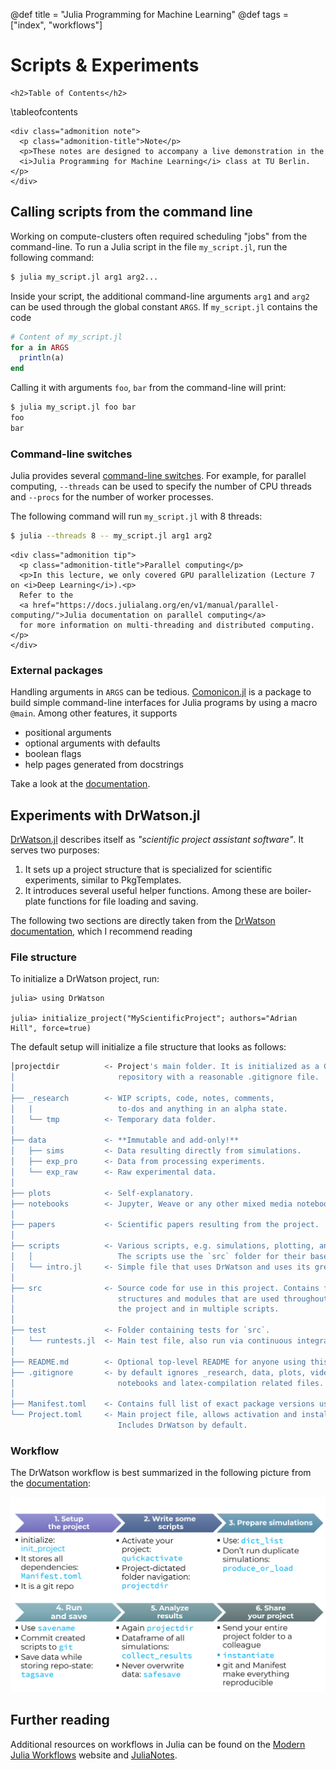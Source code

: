 @def title = "Julia Programming for Machine Learning"
@def tags = ["index", "workflows"]

# Scripts & Experiments
~~~
<h2>Table of Contents</h2>
~~~
\tableofcontents

~~~
<div class="admonition note">
  <p class="admonition-title">Note</p>
  <p>These notes are designed to accompany a live demonstration in the 
  <i>Julia Programming for Machine Learning</i> class at TU Berlin.</p>
</div>
~~~

## Calling scripts from the command line
Working on compute-clusters often required scheduling "jobs" from the command-line.
To run a Julia script in the file `my_script.jl`, run the following command:

```bash
$ julia my_script.jl arg1 arg2...
```

Inside your script, the additional command-line arguments `arg1` and `arg2` can be used through the global constant `ARGS`. 
If `my_script.jl` contains the code

```julia
# Content of my_script.jl
for a in ARGS
  println(a)
end
```
Calling it with arguments `foo`, `bar` from the command-line will print:
```bash
$ julia my_script.jl foo bar
foo
bar
```

### Command-line switches
Julia provides several
[command-line switches](https://docs.julialang.org/en/v1/manual/command-line-interface/#command-line-interface).
For example, for parallel computing, `--threads` can be used to specify the number of CPU threads 
and `--procs` for the number of worker processes. 

The following command will run `my_script.jl` with 8 threads:

```bash
$ julia --threads 8 -- my_script.jl arg1 arg2
```

~~~
<div class="admonition tip">
  <p class="admonition-title">Parallel computing</p>
  <p>In this lecture, we only covered GPU parallelization (Lecture 7 on <i>Deep Learning</i>).<p>
  Refer to the 
  <a href="https://docs.julialang.org/en/v1/manual/parallel-computing/">Julia documentation on parallel computing</a>
  for more information on multi-threading and distributed computing.</p>
</div>
~~~

### External packages
Handling arguments in `ARGS` can be tedious.
[Comonicon.jl](https://github.com/comonicon/Comonicon.jl) is a package to build simple command-line interfaces for Julia programs by using a macro `@main`. Among other features, it supports
- positional arguments
- optional arguments with defaults
- boolean flags
- help pages generated from docstrings

Take a look at the [documentation](https://comonicon.org/stable/).

## Experiments with DrWatson.jl
[DrWatson.jl](https://github.com/JuliaDynamics/DrWatson.jl) 
describes itself as *"scientific project assistant software"*. It serves two purposes:
1. It sets up a project structure that is specialized for scientific experiments, similar to PkgTemplates.
1. It introduces several useful helper functions. Among these are boiler-plate functions for file loading and saving.

The following two sections are directly taken from the [DrWatson documentation](https://juliadynamics.github.io/DrWatson.jl/stable/workflow/), which I recommend reading

### File structure
To initialize a DrWatson project, run:
```julia-repl
julia> using DrWatson

julia> initialize_project("MyScientificProject"; authors="Adrian Hill", force=true)
```
The default setup will initialize a file structure that looks as follows:

```bash
│projectdir          <- Project's main folder. It is initialized as a Git
│                       repository with a reasonable .gitignore file.
│
├── _research        <- WIP scripts, code, notes, comments,
│   |                   to-dos and anything in an alpha state.
│   └── tmp          <- Temporary data folder.
│
├── data             <- **Immutable and add-only!**
│   ├── sims         <- Data resulting directly from simulations.
│   ├── exp_pro      <- Data from processing experiments.
│   └── exp_raw      <- Raw experimental data.
│
├── plots            <- Self-explanatory.
├── notebooks        <- Jupyter, Weave or any other mixed media notebooks.
│
├── papers           <- Scientific papers resulting from the project.
│
├── scripts          <- Various scripts, e.g. simulations, plotting, analysis,
│   │                   The scripts use the `src` folder for their base code.
│   └── intro.jl     <- Simple file that uses DrWatson and uses its greeting.
│
├── src              <- Source code for use in this project. Contains functions,
│                       structures and modules that are used throughout
│                       the project and in multiple scripts.
│
├── test             <- Folder containing tests for `src`.
│   └── runtests.jl  <- Main test file, also run via continuous integration.
│
├── README.md        <- Optional top-level README for anyone using this project.
├── .gitignore       <- by default ignores _research, data, plots, videos,
│                       notebooks and latex-compilation related files.
│
├── Manifest.toml    <- Contains full list of exact package versions used currently.
└── Project.toml     <- Main project file, allows activation and installation.
                        Includes DrWatson by default.
```
### Workflow
The DrWatson workflow is best summarized in the following picture from the 
[documentation](https://juliadynamics.github.io/DrWatson.jl/stable/workflow/):

![DrWatson workflow](/assets/drwatson_workflow.png)

## Further reading
Additional resources on workflows in Julia can be found on
the [Modern Julia Workflows](https://modernjuliaworkflows.github.io) website 
and [JuliaNotes](https://m3g.github.io/JuliaNotes.jl/stable/).
